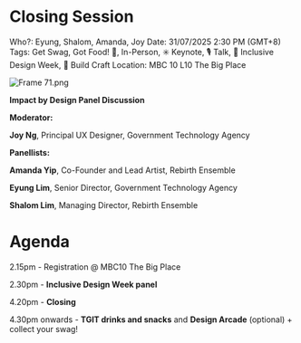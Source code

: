 # Closing Session

Who?: Eyung, Shalom, Amanda, Joy
Date: 31/07/2025 2:30 PM (GMT+8)
Tags: Get Swag, Got Food! 🌮, In-Person, ✳️ Keynote, 🎙️ Talk, 💜 Inclusive Design Week, 🔨 Build Craft
Location: MBC 10 L10 The Big Place

![Frame 71.png](Closing%20Session%2021c9181c6cdb80fabbbad2535a91de3b/Frame_71.png)

**Impact by Design Panel Discussion**

**Moderator:**

**Joy Ng**, Principal UX Designer, Government Technology Agency

**Panellists:**

**Amanda Yip**, Co-Founder and Lead Artist, Rebirth Ensemble

**Eyung Lim**, Senior Director, Government Technology Agency

**Shalom Lim**, Managing Director, Rebirth Ensemble

# **Agenda**

2.15pm - Registration @ MBC10 The Big Place

2.30pm - **Inclusive Design Week panel**

4.20pm - **Closing**

4.30pm onwards - **TGIT drinks and snacks** and **Design Arcade** (optional) + collect your swag!